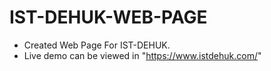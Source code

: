 # IST-DEHUK-WEB-PAGE
- Created Web Page For IST-DEHUK.
- Live demo can be viewed in "https://www.istdehuk.com/"
